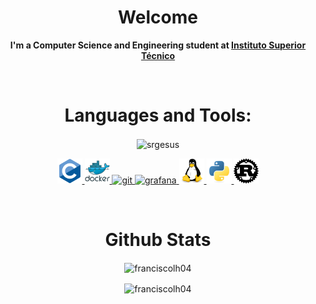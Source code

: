<div align="center">

# Welcome


**I'm a Computer Science and Engineering student at [Instituto Superior Técnico](https://tecnico.ulisboa.pt)**

<br>

# Languages and Tools:
<p>
<img align="center" src="https://github-readme-stats.vercel.app/api/top-langs?username=srgesus&show_icons=true&locale=en&layout=compact&theme=dark&hide=shell" alt="srgesus" /></p>

<p align="center"> 
<a href="https://www.cprogramming.com/" target="_blank" rel="noreferrer"> 
<img src="https://raw.githubusercontent.com/devicons/devicon/master/icons/c/c-original.svg" alt="c" width="40" height="40"/> </a> 
<a href="https://www.docker.com/" target="_blank" rel="noreferrer"> <img src="https://raw.githubusercontent.com/devicons/devicon/master/icons/docker/docker-original-wordmark.svg" alt="docker" width="40" height="40"/> </a> 
<a href="https://git-scm.com/" target="_blank" rel="noreferrer"> <img src="https://www.vectorlogo.zone/logos/git-scm/git-scm-icon.svg" alt="git" width="40" height="40"/> </a> 
<a href="https://grafana.com" target="_blank" rel="noreferrer"> <img src="https://www.vectorlogo.zone/logos/grafana/grafana-icon.svg" alt="grafana" width="40" height="40"/> </a> 
<a href="https://www.linux.org/" target="_blank" rel="noreferrer"> <img src="https://raw.githubusercontent.com/devicons/devicon/master/icons/linux/linux-original.svg" alt="linux" width="40" height="40"/> </a> 
<a href="https://www.python.org" target="_blank" rel="noreferrer"> <img src="https://raw.githubusercontent.com/devicons/devicon/master/icons/python/python-original.svg" alt="python" width="40" height="40"/> </a> 
<a href="https://www.rust-lang.org" target="_blank" rel="noreferrer"> <img src="https://raw.githubusercontent.com/devicons/devicon/master/icons/rust/rust-plain.svg" alt="rust" width="40" height="40"/> </a> </p>

<br>

# Github Stats

<p><img align="center" src="https://github-readme-streak-stats.herokuapp.com/?user=franciscolh04&theme=dark" alt="franciscolh04" /></p>

<p><img align="center" src="https://github-readme-stats.vercel.app/api?username=franciscolh04&show_icons=true&locale=en&theme=dark" alt="franciscolh04" /></p>

</div>
